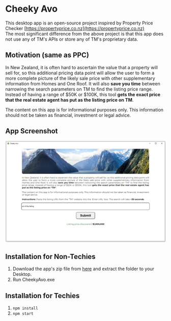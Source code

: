 # Cheeky Avo 

This desktop app is an open-source project inspired by Property Price Checker [https://propertyprice.co.nz](https://propertyprice.co.nz) </br>
The most significant difference from the above project is that this app does not use any of TM's APIs or store any of TM's proprietary data.
## Motivation (same as PPC)

 In New Zealand, it is often hard to ascertain the value that a property will sell for, so this additional pricing data point will allow the user to form a more complete picture of the likely sale price with other supplementary information from Homes and One Roof. It will also <b>save you time</b> between narrowing the search parameters on TM to find the listing price range. Instead of having a range of $50K or $100K, this tool <b>gets the exact price that the real estate agent has put as the listing price on TM</b>.</br>

The content on this app is for informational purposes only. This information should not be taken as financial, investment or legal advice.

## App Screenshot

![example usage](./src//assets//images//example.png)

## Installation for Non-Techies
1. Download the app's zip file from [here](https://coreblobdev.blob.core.windows.net/cheeky/CheekyAvo.zip) and extract the folder to your Desktop.
2. Run CheekyAvo.exe
## Installation for Techies

1. `npm install`
2. `npm start`
